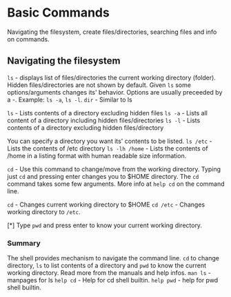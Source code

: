 # Basic Commands
Navigating the filesystem, create files/directories, searching files and info on commands.

## Navigating the filesystem
`ls` - displays list of files/directories the current working directory (folder). Hidden files/directories are not shown by default. Given `ls` some options/arguments changes its' behavior. Options are usually preceeded by a -. Example: `ls -a`, `ls -l`.
`dir` -   Similar to ls

`ls` - Lists contents of a directory excluding hidden files
`ls -a` - Lists all content of a directory including hidden files/directories
`ls -l` - Lists contents of a directory excluding hidden files/directory

You can specify a directory you want its' contents to be listed.
`ls /etc` - Lists the contents of /etc directory
`ls -lh /home` - Lists the contents of /home in a listing format with human readable size information.

`cd` - Use this command to change/move from the working directory. Typing just `cd` and pressing enter changes you to $HOME directory. The `cd` command takes some few arguments. More info at `help cd` on the command line.

`cd` - Changes current working directory to $HOME
`cd /etc` - Changes working directory to `/etc`.

[*] Type `pwd` and press enter to know your current working directory.


### Summary
The shell provides mechanism to navigate the command line. `cd` to change directory, `ls` to list contents of a directory and `pwd` to know the current working directory.
Read more from the manuals and help infos.
`man ls` - manpages for ls
`help cd` - Help for cd shell builtin.
`help pwd` - help for pwd shell builtin.

